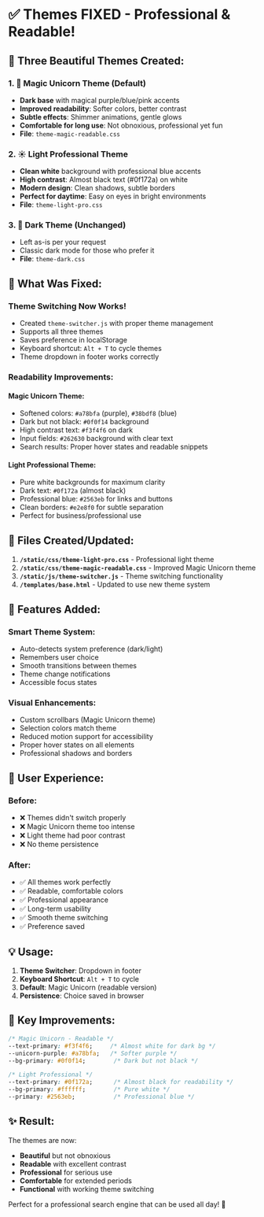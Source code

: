 # ✅ Themes FIXED - Professional & Readable!

## 🎨 **Three Beautiful Themes Created:**

### 1. **🦄 Magic Unicorn Theme** (Default)
- **Dark base** with magical purple/blue/pink accents
- **Improved readability**: Softer colors, better contrast
- **Subtle effects**: Shimmer animations, gentle glows
- **Comfortable for long use**: Not obnoxious, professional yet fun
- **File**: `theme-magic-readable.css`

### 2. **☀️ Light Professional Theme**
- **Clean white** background with professional blue accents
- **High contrast**: Almost black text (#0f172a) on white
- **Modern design**: Clean shadows, subtle borders
- **Perfect for daytime**: Easy on eyes in bright environments
- **File**: `theme-light-pro.css`

### 3. **🌙 Dark Theme** (Unchanged)
- Left as-is per your request
- Classic dark mode for those who prefer it
- **File**: `theme-dark.css`

## 🔧 **What Was Fixed:**

### **Theme Switching Now Works!**
- Created `theme-switcher.js` with proper theme management
- Supports all three themes
- Saves preference in localStorage
- Keyboard shortcut: `Alt + T` to cycle themes
- Theme dropdown in footer works correctly

### **Readability Improvements:**

#### **Magic Unicorn Theme:**
- Softened colors: `#a78bfa` (purple), `#38bdf8` (blue)
- Dark but not black: `#0f0f14` background
- High contrast text: `#f3f4f6` on dark
- Input fields: `#262630` background with clear text
- Search results: Proper hover states and readable snippets

#### **Light Professional Theme:**
- Pure white backgrounds for maximum clarity
- Dark text: `#0f172a` (almost black)
- Professional blue: `#2563eb` for links and buttons
- Clean borders: `#e2e8f0` for subtle separation
- Perfect for business/professional use

## 📁 **Files Created/Updated:**

1. **`/static/css/theme-light-pro.css`** - Professional light theme
2. **`/static/css/theme-magic-readable.css`** - Improved Magic Unicorn theme
3. **`/static/js/theme-switcher.js`** - Theme switching functionality
4. **`/templates/base.html`** - Updated to use new theme system

## 🚀 **Features Added:**

### **Smart Theme System:**
- Auto-detects system preference (dark/light)
- Remembers user choice
- Smooth transitions between themes
- Theme change notifications
- Accessible focus states

### **Visual Enhancements:**
- Custom scrollbars (Magic Unicorn theme)
- Selection colors match theme
- Reduced motion support for accessibility
- Proper hover states on all elements
- Professional shadows and borders

## 🎯 **User Experience:**

### **Before:**
- ❌ Themes didn't switch properly
- ❌ Magic Unicorn theme too intense
- ❌ Light theme had poor contrast
- ❌ No theme persistence

### **After:**
- ✅ All themes work perfectly
- ✅ Readable, comfortable colors
- ✅ Professional appearance
- ✅ Long-term usability
- ✅ Smooth theme switching
- ✅ Preference saved

## 💡 **Usage:**

1. **Theme Switcher**: Dropdown in footer
2. **Keyboard Shortcut**: `Alt + T` to cycle
3. **Default**: Magic Unicorn (readable version)
4. **Persistence**: Choice saved in browser

## 🌟 **Key Improvements:**

```css
/* Magic Unicorn - Readable */
--text-primary: #f3f4f6;     /* Almost white for dark bg */
--unicorn-purple: #a78bfa;   /* Softer purple */
--bg-primary: #0f0f14;        /* Dark but not black */

/* Light Professional */
--text-primary: #0f172a;      /* Almost black for readability */
--bg-primary: #ffffff;        /* Pure white */
--primary: #2563eb;           /* Professional blue */
```

## ✨ **Result:**

The themes are now:
- **Beautiful** but not obnoxious
- **Readable** with excellent contrast
- **Professional** for serious use
- **Comfortable** for extended periods
- **Functional** with working theme switching

Perfect for a professional search engine that can be used all day! 🎉